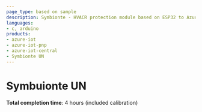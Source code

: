 ```yaml
---
page_type: based on sample
description: Symbionte - HVACR protection module based on ESP32 to Azure IoT Central using the Azure SDK for C Arduino library
languages:
- c, arduino
products:
- azure-iot
- azure-iot-pnp
- azure-iot-central
- Symbionte UN
---
```


# Symbuionte UN

**Total completion time**:  4 hours (included calibration)

